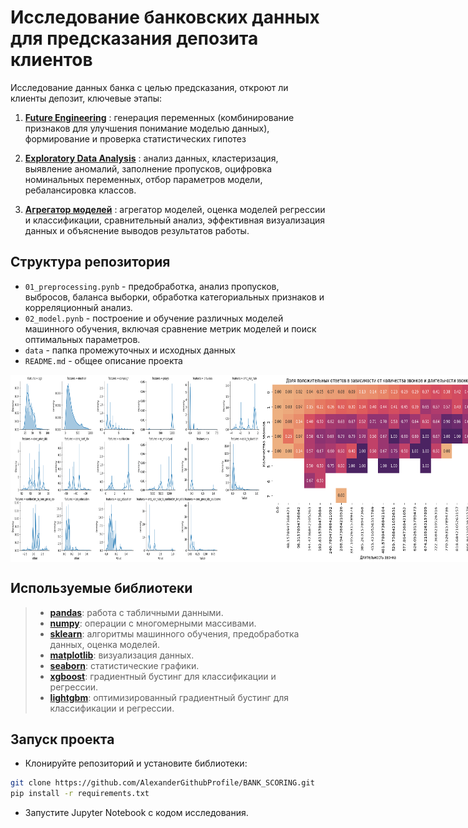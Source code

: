 # **Исследование банковских данных для предсказания депозита клиентов**

Исследование данных банка с целью предсказания, откроют ли клиенты депозит, ключевые этапы:

1. [**Future Engineering**](#feature-engineering) : генерация переменных (комбинирование признаков для улучшения понимание моделью данных), формирование и проверка статистических гипотез
   
2. [**Exploratory Data Analysis**](#eda) : анализ данных, кластеризация, выявление аномалий, заполнение пропусков, оцифровка номинальных переменных, отбор параметров модели, ребалансировка классов.

3. [**Агрегатор моделей**](#metrics-aggregation) : агрегатор моделей, оценка моделей регрессии и классификации, сравнительный анализ, эффективная визуализация данных и объяснение выводов результатов работы.

## Структура репозитория
- `01_preprocessing.pynb` - предобработка, анализ пропусков, выбросов, баланса выборки, обработка категориальных признаков и корреляционный анализ.
- `02_model.pynb` - построение и обучение различных моделей машинного обучения, включая сравнение метрик моделей и поиск оптимальных параметров.
- `data` - папка промежуточных и исходных данных
- `README.md` - общее описание проекта

<div style="display: flex;">
    <img src="img/output4.png" width="400" height="300">
    <img src="img/output1.png" width="400" height="300">
    <img src="img/output5.png" width="500" height="300">
    <img src="img/output3.png" width="300" height="300">
</div>

## Используемые библиотеки
> - [**pandas**](https://pandas.pydata.org/): работа с табличными данными.
> - [**numpy**](https://numpy.org/): операции с многомерными массивами.
> - [**sklearn**](https://scikit-learn.org/stable/): алгоритмы машинного обучения, предобработка данных, оценка моделей.
> - [**matplotlib**](https://matplotlib.org/): визуализация данных.
> - [**seaborn**](https://seaborn.pydata.org/): статистические графики.
> - [**xgboost**](https://xgboost.readthedocs.io/en/latest/): градиентный бустинг для классификации и регрессии.
> - [**lightgbm**](https://lightgbm.readthedocs.io/en/latest/): оптимизированный градиентный бустинг для классификации и регрессии.

## Запуск проекта
- Клонируйте репозиторий и установите библиотеки:
```bash
git clone https://github.com/AlexanderGithubProfile/BANK_SCORING.git
pip install -r requirements.txt
```
- Запустите Jupyter Notebook с кодом исследования.


